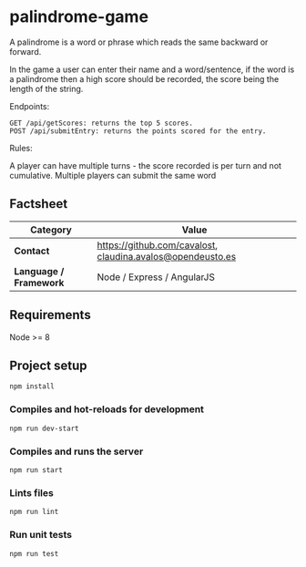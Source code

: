 # palindrome-game

A palindrome is a word or phrase which reads the same backward or forward.

In the game a user can enter their name and a word/sentence, if the word is a palindrome then a high score
should be recorded, the score being the length of the string.

Endpoints:

```
GET /api/getScores: returns the top 5 scores.
POST /api/submitEntry: returns the points scored for the entry.
```

Rules:

A player can have multiple turns - the score recorded is per turn and not cumulative.
Multiple players can submit the same word

## Factsheet

| **Category**              | **Value**                                 |
| ------------------------- | ---------------------------------------- |
| **Contact**               | https://github.com/cavalost, claudina.avalos@opendeusto.es
| **Language / Framework**  | Node / Express / AngularJS


## Requirements
Node >= 8

## Project setup
```
npm install
```

### Compiles and hot-reloads for development
```
npm run dev-start
```

### Compiles and runs the server
```
npm run start
```

### Lints files
```
npm run lint
```

### Run unit tests
```
npm run test
```
